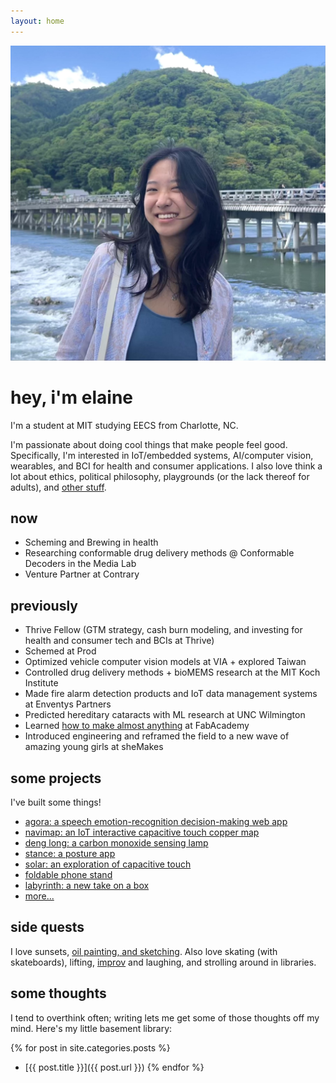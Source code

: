 ```yaml
---
layout: home
---
```


<div class="image-cropper">
  <img src="/assets/pics/pfp.jpg" alt="me" class="profile-pic">
</div>
<div class="title">
  <h1>hey, i'm elaine</h1>
</div>

I'm a student at MIT studying EECS from Charlotte, NC.

I'm passionate about doing cool things that make people feel good. Specifically, I'm interested in IoT/embedded systems, AI/computer vision, wearables, and BCI for health and consumer applications. I also love think a lot about ethics, political philosophy, playgrounds (or the lack thereof for adults), and [other stuff](https://elainexliu.github.io/writing.html).

## now

- Scheming and Brewing in health
- Researching conformable drug delivery methods @ Conformable Decoders in the Media Lab
- Venture Partner at Contrary

## previously

- Thrive Fellow (GTM strategy, cash burn modeling, and investing for health and consumer tech and BCIs at Thrive)
- Schemed at Prod
- Optimized vehicle computer vision models at VIA + explored Taiwan
- Controlled drug delivery methods + bioMEMS research at the MIT Koch Institute
- Made fire alarm detection products and IoT data management systems at Enventys Partners
- Predicted hereditary cataracts with ML research at UNC Wilmington
- Learned [how to make almost anything](https://fabacademy.org/2020/labs/charlotte/students/elaine-liu/) at FabAcademy
- Introduced engineering and reframed the field to a new wave of amazing young girls at sheMakes

## some projects

I've built some things!

- [agora: a speech emotion-recognition decision-making web app](https://github.com/elaineliuwang/agora_hackMIT)
- [navimap: an IoT interactive capacitive touch copper map](https://elainexliu.github.io/projects/2020/07/20/navimap.html)
- [deng long: a carbon monoxide sensing lamp](https://elainexliu.github.io/projects/2022/04/15/deng-long.html)
- [stance: a posture app](https://elainexliu.github.io/projects/2021/02/22/stance.html)
- [solar: an exploration of capacitive touch](https://elainexliu.github.io/projects/2020/05/10/solar.html)
- [foldable phone stand](https://elainexliu.github.io/projects/2019/11/15/foldable-phone-stand.html)
- [labyrinth: a new take on a box](https://elainexliu.github.io/projects/2019/10/28/labyrinth-box.html)
- [more...](https://elainexliu.github.io/projects.html)

## side quests

I love sunsets, [oil painting, and sketching](https://www.instagram.com/elaineliuart/). Also love skating (with skateboards), lifting, [improv](https://www.instagram.com/roadkillbuffet/) and laughing, and strolling around in libraries.

## some thoughts

I tend to overthink often; writing lets me get some of those thoughts off my mind. Here's my little basement library:

{% for post in site.categories.posts %}
- [{{ post.title }}]({{ post.url }})
{% endfor %}
